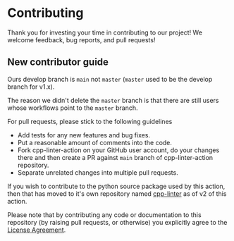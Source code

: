 # Contributing

Thank you for investing your time in contributing to our project! We welcome feedback, bug reports, and pull requests!

## New contributor guide

Ours develop branch is `main` not `master` (`master` used to be the develop branch for v1.x).

The reason we didn't delete the `master` branch is that there are still users whose workflows point to the `master` branch.

For pull requests, please stick to the following guidelines

* Add tests for any new features and bug fixes.
* Put a reasonable amount of comments into the code.
* Fork cpp-linter-action on your GitHub user account, do your changes there and then create a PR against `main` branch of cpp-linter-action repository.
* Separate unrelated changes into multiple pull requests.

If you wish to contribute to the python source package used by this action, then that has moved to it's own repository named [cpp-linter](https://github.com/cpp-linter/cpp-linter) as of v2 of this action.

Please note that by contributing any code or documentation to this repository (by raising pull requests, or otherwise) you explicitly agree to the [License Agreement](https://github.com/cpp-linter/cpp-linter-action/blob/main/LICENSE).
